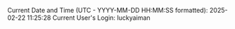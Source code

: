 Current Date and Time (UTC - YYYY-MM-DD HH:MM:SS formatted): 2025-02-22 11:25:28
Current User's Login: luckyaiman
